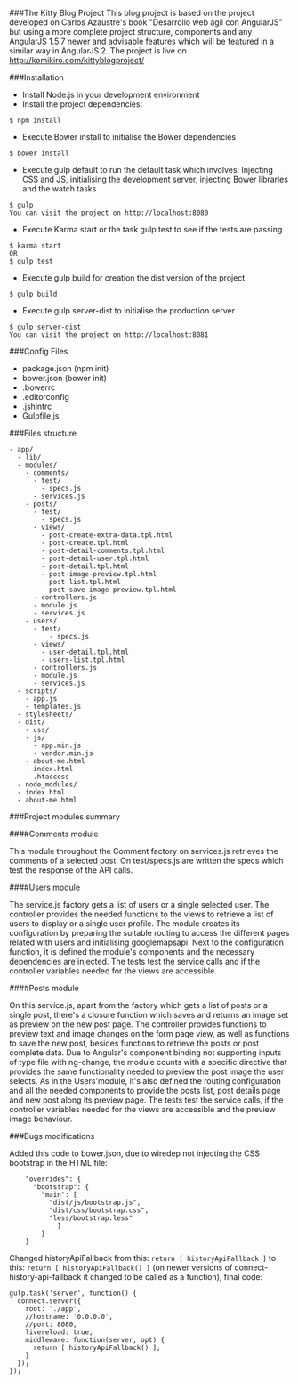 ###The Kitty Blog Project
This blog project is based on the project developed on Carlos Azaustre's book "Desarrollo web ágil con AngularJS" but using a more complete project structure, components and any AngularJS 1.5.7 newer and advisable features which will be featured in a similar way in AngularJS 2. The project is live on http://komikiro.com/kittyblogproject/

###Installation

* Install Node.js in your development environment
* Install the project dependencies:

```
$ npm install
```

* Execute Bower install to initialise the Bower dependencies

```
$ bower install
```

* Execute gulp default to run the default task which involves: Injecting CSS and JS, initialising the development server, injecting Bower libraries and the watch tasks

```
$ gulp
You can visit the project on http://localhost:8080
```

* Execute Karma start or the task gulp test to see if the tests are passing

```
$ karma start
OR
$ gulp test
```

* Execute gulp build for creation the dist version of the project

```
$ gulp build
```

* Execute gulp server-dist to initialise the production server

```
$ gulp server-dist 
You can visit the project on http://localhost:8081
```

###Config Files

* package.json (npm init)<br />
* bower.json (bower init)<br />
* .bowerrc<br />
* .editorconfig<br />
* .jshintrc<br />
* Gulpfile.js

###Files structure

```
- app/
  - lib/
  - modules/
    - comments/
      - test/
        - specs.js
      - services.js
    - posts/
      - test/
        - specs.js
      - views/
        - post-create-extra-data.tpl.html
        - post-create.tpl.html
        - post-detail-comments.tpl.html
        - post-detail-user.tpl.html
        - post-detail.tpl.html
        - post-image-preview.tpl.html
        - post-list.tpl.html
        - post-save-image-preview.tpl.html
      - controllers.js
      - module.js
      - services.js  
    - users/
      - test/
          - specs.js
      - views/
        - user-detail.tpl.html
        - users-list.tpl.html
      - controllers.js
      - module.js
      - services.js
  - scripts/
    - app.js
    - templates.js
  - stylesheets/
  - dist/
    - css/
    - js/
      - app.min.js
      - vendor.min.js
    - about-me.html
    - index.html
    - .htaccess
  - node_modules/
  - index.html
  - about-me.html  
```  

###Project modules summary

####Comments module

This module throughout the Comment factory on services.js retrieves the comments of a selected post. On test/specs.js are written the specs which test the response of the API calls.

####Users module

The service.js factory gets a list of users or a single selected user. 
The controller provides the needed functions to the views to retrieve a list of users to display or a single user profile.
The module creates its configuration by preparing the suitable routing to access the different pages related with users and initialising googlemapsapi. Next to the configuration function, it is defined the module's components and the necessary dependencies are injected.
The tests test the service calls and if the controller variables needed for the views are accessible.

####Posts module

On this service.js, apart from the factory which gets a list of posts or a single post, there's a closure function which saves and returns an image set as preview on the new post page.
The controller provides functions to preview text and image changes on the form page view, as well as functions to save the new post, besides functions to retrieve the posts or post complete data.
Due to Angular's component binding not supporting inputs of type file with ng-change, the module counts with a specific directive that provides the same functionality needed to preview the post image the user selects. As in the Users'module, it's also defined the routing configuration and all the needed components to provide the posts list, post details page and new post along its preview page.
The tests test the service calls, if the controller variables needed for the views are accessible and the preview image behaviour.

###Bugs modifications

Added this code to bower.json, due to wiredep not injecting the CSS bootstrap in the HTML file:

```
	"overrides": {  
	  "bootstrap": {  
	    "main": [  
	      "dist/js/bootstrap.js",  
	      "dist/css/bootstrap.css",  
	      "less/bootstrap.less"  
	        ]  
	    }  
	}
```

Changed historyApiFallback from this: ```return [ historyApiFallback ]``` to this: ```return [ historyApiFallback() ]``` (on newer versions of connect-history-api-fallback it changed to be called as a function), final code:

```
gulp.task('server', function() {
  connect.server({
    root: './app',
    //hostname: '0.0.0.0',
    //port: 8080,
    livereload: true,
    middleware: function(server, opt) {
      return [ historyApiFallback() ];
    }
  });
});
```
